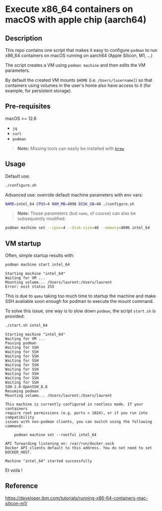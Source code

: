 # Execute x86_64 containers on macOS with apple chip (aarch64)

## Description

This repo contains one script that makes it easy to configure `podman` to run x86_64 containers on macOS running on aarch64 (Apple Silicon, M1, ...)

The script creates a VM using `podman machine` and then edits the VM parameters.

By default the created VM mounts `$HOME` (i.e. `/Users/[username]`) so that containers using volumes in the user's home also have access to it (for example, for persistent storage).

## Pre-requisites

macOS >= 12.6

- `jq`
- `curl`
- `podman`

> **Note:** Missing tools can easily be installed with [`brew`](https://brew.sh)

## Usage

Default use:

```bash
./configure.sh
```

Advanced use: override default machine parameters with env vars:

```bash
NAME=intel_64 CPUS=4 RAM_MB=4096 DISK_GB=40 ./configure.sh
```

> **Note:** Those parameters (but `name`, of course) can also be subsequently modified:

```bash
podman machine set --cpus=4 --disk-size=40 --memory=4096 intel_64
```

## VM startup

Often, simple startup results with:

```bash
podman machine start intel_64
```

```text
Starting machine "intel_64"
Waiting for VM ...
Mounting volume... /Users/laurent:/Users/laurent
Error: exit status 255
```

This is due to `qemu` taking too much time to startup the machine and make SSH available soon enough for podman to execute the mount command.

To solve this issue, one way is to slow down `podman`, the script `start.sh` is provided:

```bash
./start.sh intel_64
```

```text
Starting machine "intel_64"
Waiting for VM ...
Pausing podman
Waiting for SSH
Waiting for SSH
Waiting for SSH
Waiting for SSH
Waiting for SSH
Waiting for SSH
Waiting for SSH
Waiting for SSH
Waiting for SSH
SSH-2.0-OpenSSH_8.8
Resuming podman
Mounting volume... /Users/laurent:/Users/laurent

This machine is currently configured in rootless mode. If your containers
require root permissions (e.g. ports < 1024), or if you run into compatibility
issues with non-podman clients, you can switch using the following command:

	podman machine set --rootful intel_64

API forwarding listening on: /var/run/docker.sock
Docker API clients default to this address. You do not need to set DOCKER_HOST.

Machine "intel_64" started successfully
```

Et voila !

## Reference

<https://developer.ibm.com/tutorials/running-x86-64-containers-mac-silicon-m1/>

<!-- cSpell:ignore aarch cpus pkill gvproxy -->
